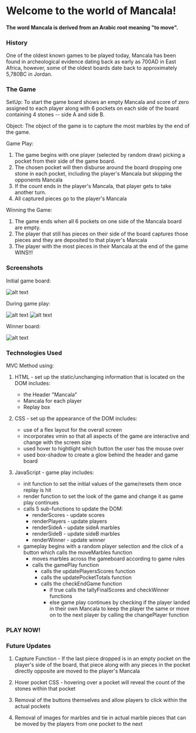 # Welcome to the world of Mancala!

#### The word Mancala is derived from an Arabic root meaning "to move".

### History  
One of the oldest known games to be played today, Mancala has been found in archeological evidence dating back as early as 700AD in East Africa, however, some of the oldest boards date back to approximately 5,780BC in Jordan.

### The Game

SetUp:  To start the game board shows an empty Mancala and score of zero assigned to each player along with 6 pockets on each side of the board containing 4 stones -- side A and side B.

Object:  The object of the game is to capture the most marbles by the end of the game.

Game Play:  
  1. The game begins with one player (selected by random draw) picking a pocket from their side of the game board.
  2. The chosen pocket will then disburse around the board dropping one stone in each pocket, including the player's Mancala but skipping the opponents Mancala
  3. If the count ends in the player's Mancala, that player gets to take another turn.
  4. All captured pieces go to the player's Mancala

Winning the Game:
  1. The game ends when all 6 pockets on one side of the Mancala board are empty.
  2. The player that still has pieces on their side of the board captures those pieces and they are deposited to that player's Mancala
  3. The player with the most pieces in their Mancala at the end of the game WINS!!!

### Screenshots

Initial game board:

![alt text](https://i.imgur.com/JUrYyWrl.png)

During game play:

![alt text](https://i.imgur.com/eB9skRYl.png)
![alt text](https://i.imgur.com/Ya4FY9ll.png)

Winner board:

![alt text](https://i.imgur.com/kAGmrJVl.png)


### Technologies Used
  MVC Method using:
  1. HTML - set up the static/unchanging information that is located on the DOM includes:
      - the Header "Mancala"
      - Mancala for each player
      - Replay box

  2. CSS - set up the appearance of the DOM includes:
      - use of a flex layout for the overall screen
      - incorporates vmin so that all aspects of the game are interactive and change with the screen size
      - used hover to hightlight which button the user has the mouse over
      - used box-shadow to create a glow behind the header and game board

  3. JavaScript - game play includes:
      - init function to set the initial values of the game/resets them once replay is hit
      - render function to set the look of the game and change it as game play continues
      - calls 5 sub-functions to update the DOM:
          - renderScores - update scores
          - renderPlayers - update players
          - renderSideA - update sideA marbles
          - renderSideB - update sideB marbles
          - renderWinner - update winner
      - gameplay begins with a random player selection and the click of a button which calls the      moveMarbles function
          - moves marbles across the gameboard according to game rules
          - calls the gamePlay function
              - calls the updatePlayersScores function
              - calls the updatePocketTotals function
              - calls the checkEndGame function
                - if true calls the tallyFinalScores and checkWinner functions
                - else game play continues by checking if the player landed in their own Mancala to keep
                  the player the same or move on to the next player by calling the changePlayer function

### PLAY NOW!


### Future Updates

  1. Capture Function - If the last piece dropped is in an empty pocket on the player's side of the board, that piece along with any pieces in the pocket directly opposite are moved to the player's Mancala

  2. Hover pocket CSS - hovering over a pocket will reveal the count of the stones within that pocket

  3. Removal of the buttons themselves and allow players to click within the actual pockets

  4. Removal of images for marbles and tie in actual marble pieces that can be moved by the players from one pocket to the next
